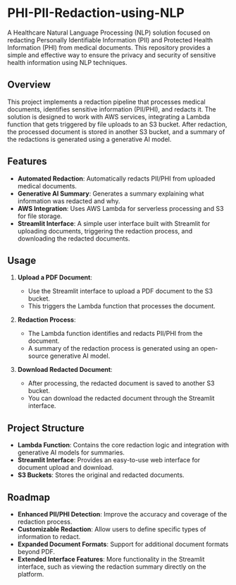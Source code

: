# PHI-PII-Redaction-using-NLP

A Healthcare Natural Language Processing (NLP) solution focused on redacting Personally Identifiable Information (PII) and Protected Health Information (PHI) from medical documents. This repository provides a simple and effective way to ensure the privacy and security of sensitive health information using NLP techniques.

## Overview

This project implements a redaction pipeline that processes medical documents, identifies sensitive information (PII/PHI), and redacts it. The solution is designed to work with AWS services, integrating a Lambda function that gets triggered by file uploads to an S3 bucket. After redaction, the processed document is stored in another S3 bucket, and a summary of the redactions is generated using a generative AI model.

## Features

- **Automated Redaction**: Automatically redacts PII/PHI from uploaded medical documents.
- **Generative AI Summary**: Generates a summary explaining what information was redacted and why.
- **AWS Integration**: Uses AWS Lambda for serverless processing and S3 for file storage.
- **Streamlit Interface**: A simple user interface built with Streamlit for uploading documents, triggering the redaction process, and downloading the redacted documents.

## Usage

1. **Upload a PDF Document**:

   - Use the Streamlit interface to upload a PDF document to the S3 bucket.
   - This triggers the Lambda function that processes the document.

2. **Redaction Process**:

   - The Lambda function identifies and redacts PII/PHI from the document.
   - A summary of the redaction process is generated using an open-source generative AI model.

3. **Download Redacted Document**:
   - After processing, the redacted document is saved to another S3 bucket.
   - You can download the redacted document through the Streamlit interface.

## Project Structure

- **Lambda Function**: Contains the core redaction logic and integration with generative AI models for summaries.
- **Streamlit Interface**: Provides an easy-to-use web interface for document upload and download.
- **S3 Buckets**: Stores the original and redacted documents.

## Roadmap

- **Enhanced PII/PHI Detection**: Improve the accuracy and coverage of the redaction process.
- **Customizable Redaction**: Allow users to define specific types of information to redact.
- **Expanded Document Formats**: Support for additional document formats beyond PDF.
- **Extended Interface Features**: More functionality in the Streamlit interface, such as viewing the redaction summary directly on the platform.

